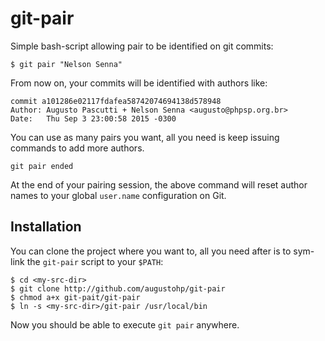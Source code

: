 # git-pair

Simple bash-script allowing pair to be identified on git commits:

    $ git pair "Nelson Senna"

From now on, your commits will be identified with authors like:

    commit a101286e02117fdafea58742074694138d578948
    Author: Augusto Pascutti + Nelson Senna <augusto@phpsp.org.br>
    Date:   Thu Sep 3 23:00:58 2015 -0300

You can use as many pairs you want, all you need is keep issuing
commands to add more authors.

    git pair ended

At the end of your pairing session, the above command will reset
author names to your global `user.name` configuration on Git.

## Installation

You can clone the project where you want to, all you need after
is to sym-link the `git-pair` script to your `$PATH`:

    $ cd <my-src-dir>
    $ git clone http://github.com/augustohp/git-pair
    $ chmod a+x git-pait/git-pair
    $ ln -s <my-src-dir>/git-pair /usr/local/bin

Now you should be able to execute `git pair` anywhere.
